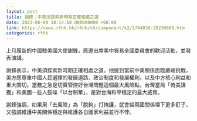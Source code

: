 ```yaml
---
layout: post
title: 謝鋒：中美須探索新時期正確相處之道
date: 2023-06-08 18:14:10.000000000 +08:00
link: https://news.rthk.hk/rthk/ch/component/k2/1704036-20230608.htm
categories: rthk
---
```


上月履新的中國駐美國大使謝鋒，應邀出席美中貿易全國委員會的歡迎活動，並發表演講。

謝鋒表示，中美須探索新時期正確相處之道。他提到當前中美關係面臨嚴峻挑戰，美方應尊重中國人民選擇的發展道路、政治制度和發展權利，以及中方核心利益和重大關切。當務之急是切實管控好台灣問題這個最大風險點，台灣當局「倚美謀獨」和美國一些人鼓噪「以台制華」，是對台海和平穩定的最大威脅。

謝鋒強調，如果用「去風險」為「脫鉤」打掩護，就會給兩國關係埋下更多釘子，又強調維護中美關係穩定與維護各自國家利益並行不悖。
